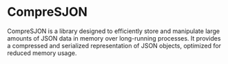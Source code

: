 # CompreSJON

CompreSJON is a library designed to efficiently store and manipulate large amounts of JSON data in memory over long-running processes. It provides a compressed and serialized representation of JSON objects, optimized for reduced memory usage.
